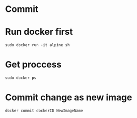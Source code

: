 # Commit

# Run docker first
```
sudo docker run -it alpine sh
```

# Get proccess
```
sudo docker ps
```

# Commit change as new image
```
docker commit dockerID NewImageName
```
